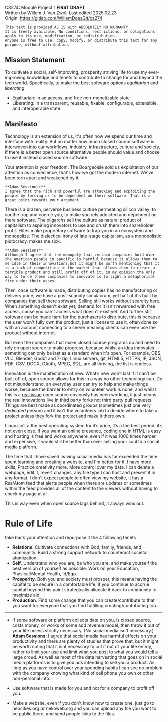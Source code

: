 CS274: Module Project 1 **FIRST DRAFT** <br>
Written by Willem J. Van Zwol, Last edited 2025.02.23 <br>
Origin: https://gitlab.com/WillemDoesGit/cs274

```pretext
This text is provided AS IS with ABSOLUTELY NO WARRANTY.
It is freely available, No conditions, restrictions, or obligations apply to its use, modification, or redistribution.
Anyone is free to use, copy, modify, or distribute this text for any purpose, without attribution.
```

## Mission Statement
To cultivate a social, self-improving, prosperity striving life to use my ever-improving knowledge and tenets to contribute to change for and beyond the tech world. Specifically, to make the best software options *egalitarian* and *liberating*.
 - Egalitarian: in an access, and free non-monetizable state 
 - Liberating: in a transparent, reusable, fixable, configurable, extensible, and interoperable state.

## Manifesto
Technology is an extension of us, it's often how we spend our time and interface with reality. But no matter how much closed source software is interwoven into our workflows, industry, infrastructure, culture and society, if there is a better open source alternative people should value and choose to use it instead closed source software. 

Your attention is your freedom.
The Bourgeoisie sold us exploitation of our attention as convenience, that's how we got the modern internet. We've been torn apart and weakened by it.

    **Adam Sessions:**
    I agree that the rich and powerful are attacking and exploiting the people by forcing us to be dependent on their software. That is a great point towards your argument.


There is a brazen, perverse business culture permeating silicon valley; to soothe trap and coerce you, to make you rely addicted and dependent on there software. The oligarchs sell the culture as natural product of capitalism to aspiring innovators to use and crush them into shareholder profit. Elites make proprietary software to trap you in an ecosystem and monopolize. The dialectical irony of late-stage capitalism, as a monopolistic plutocracy, makes me sick.

    **Adam Sessions**
    Although I agree that the monopoly that certain companies hold over the american people in specific is harmful because it allows them to me idle in their innovations,but it might be worth mentioning that it is a lack of competition in the market that allows them to create a terrible product and still profit off of it, in my opinion the only way to force these companies to innovate is to light a metaphorical fire under their asses.

Then, once software is made, distributing copies has no manufacturing or delivery price, we have a post-scarcity simulacrum, yet half of it's built by companies that sell there software.
Selling still works without scarcity here. When something doesn't exist yet, demand for it isn't rewarded with free access, cause you can't access what doesn't exist yet. And further still software can be made hard for the purchasers to distribute, this is because the user won't fully own the product, just a license to use it, often done so with an account connecting to a server meaning clients can even use the product without internet.

But even the companies that make closed source programs do and need to rely on open source to make progress, because whilst an idea innovates something can only be last as a standard when it's open. For example, OBS, VLC, Blender, Godot and 7-zip, Linux servers, git, HTML5, HTTPS, IP, JSON, PDF, CSV, DOCX, OAuth, MPEG, SQL, are all thriving, the list is endless.



Innovation is the manifestation of new. What’s new won’t last if it can’t be built off of, open source allows for this in a way no other technology can. 
Do not misunderstand, an everyday user can try to help and make things worse, because the barrier to entry on volunteer work is none, and whilst this is a [real issue](https://gist.github.com/g1eny0ung/9e7d4d0f72547a8d156452e76fa8f7a3) open source obviously has been working, it just means the real innovations live in third party forks not third party pull requests. Things are best made as coordinated groups (sometimes just one very *dedicated* person) and it isn't the volunteers job to decide where to take a project unless they fork the project and make it there own. 

Linux isn’t a the best operating system for it’s price, it’s a the best period, it’s not even close. If you want an online presence, coding one in HTML is easy and hosting is free and works anywhere, even if it was 1000 times harder and expensive, it would still be better than ever selling your soul to a social media platform. 

The time that I have saved leaving social media has far exceeded the time spent learning and creating a website, and I'm better for it. I have more skills, Practice creativity more. More control over my data. I can delete a webpage, edit it, revert changes, any file type I can host and present it in any format.
I don't expect people to often view my website, it has a Rss/Atom feed that alerts people when there are updates or sometimes within the feed provides all of the content to the viewers without having to check my page at all.

This is way even when open source lags behind, it always wins out.

# Rule of Life
take back your attention and repurpose it the 4 following tenets
 - **Relations**. Cultivate connections with God, family, friends, and community. Build a strong support network to counteract societal atomization.
 - **Self**. Understand who you are, be who you are, and make yourself the best version of yourself as possible. Work on your Education, Physical/Mental Health, Id/Ego.
 - **Prosperity**. Both you and society must prosper, this means having the capital to be secure in a comfortable life, if you continue to accrue capital beyond this point strategically allocate it back to community to maximize aid.
 - **Production**. Find some change that you can create/contribute to that you want for everyone that you find fulfilling creating/contributing too.
---
 - If some software or platform collects data on you, is closed source, costs money, or works of some add revenue model, then throw it out of your life unless strictly necessary. (No social media isn't necessary.)
    **Adam Sessions:**
    I agree that social media has harmful effects on your productivity and there are plenty of studies that prove that, but it might be worth noting that it isnt necessary to cut it out of your life entirly, rather to limit your use and limit what you post to what you would tell a large croud. As well as most of the data harvesting that goes on in social media platforms is to give you ads intending to sell you a product. As long as you have control over your spending habits I can see no problem with the company knowing what kind of cell phone you own or other non-personal info.

 - Use software that is made for you and not for a company to profit off you.
 - Make a website, even if you don't know how to create one, just go to neocities.org or nekoweb.org and you can upload any file you want to be public there, and send people links to the files.